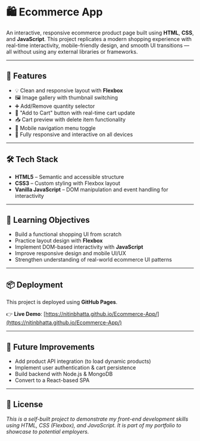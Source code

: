 # 🛍️ Ecommerce App

An interactive, responsive ecommerce product page built using **HTML**, **CSS**, and **JavaScript**. This project replicates a modern shopping experience with real-time interactivity, mobile-friendly design, and smooth UI transitions — all without using any external libraries or frameworks.

---

## 🚀 Features

- 💡 Clean and responsive layout with **Flexbox**
- 🖼️ Image gallery with thumbnail switching
- ➕ Add/Remove quantity selector
- 🛒 "Add to Cart" button with real-time cart update
- 📥 Cart preview with delete item functionality
- 📱 Mobile navigation menu toggle
- 🔄 Fully responsive and interactive on all devices

---

## 🛠️ Tech Stack

- **HTML5** – Semantic and accessible structure
- **CSS3** – Custom styling with Flexbox layout
- **Vanilla JavaScript** – DOM manipulation and event handling for interactivity
  
---

## 📌 Learning Objectives

- Build a functional shopping UI from scratch
- Practice layout design with **Flexbox**
- Implement DOM-based interactivity with **JavaScript**
- Improve responsive design and mobile UI/UX
- Strengthen understanding of real-world ecommerce UI patterns

---

## 📦 Deployment

This project is deployed using **GitHub Pages**.

👉 **Live Demo**: [https://nitinbhatta.github.io/Ecommerce-App/](https://nitinbhatta.github.io/Ecommerce-App/)

---

## 📌 Future Improvements

- Add product API integration (to load dynamic products)
- Implement user authentication & cart persistence
- Build backend with Node.js & MongoDB
- Convert to a React-based SPA

---

## 📝 License

*This is a self-built project to demonstrate my front-end development skills using HTML, CSS (Flexbox), and JavaScript. It is part of my portfolio to showcase to potential employers.*


